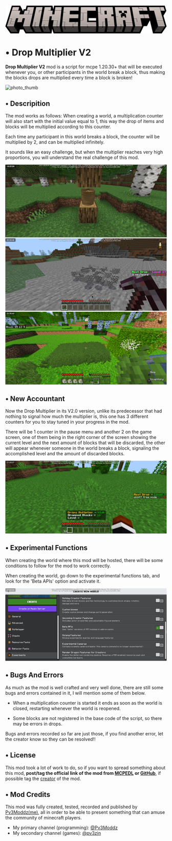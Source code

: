 ![Title](Images/title.png)

# • Drop Multiplier V2

**Drop Multiplier V2** mod is a script for mcpe 1.20.30+ that will be executed whenever you, or other participants in the world break a block, thus making the blocks drops are multiplied every time a block is broken!

![photo_thumb](Images/photo_thumb.png)

## • Descripition

The mod works as follows: When creating a world, a multiplication counter will also start with the initial value equal to 1, this way the drop of items and blocks will be multiplied according to this counter.

Each time any participant in this world breaks a block, the counter will be multiplied by 2, and can be multiplied infinitely.

It sounds like an easy challenge, but when the multiplier reaches very high proportions, you will understand the real challenge of this mod.

![photo_1](Images/photo_1.jpg)
![photo_2](Images/photo_2.jpg)
![photo_3](Images/photo_3.jpg)

## • New Accountant

Now the Drop Multiplier in its V2.0 version, unlike its predecessor that had nothing to signal how much the multiplier is, this one has 3 different counters for you to stay tuned in your progress in the mod.

There will be 1 counter in the pause menu and another 2 on the game screen, one of them being in the right corner of the screen showing the current level and the next amount of blocks that will be discarded, the other will appear whenever someone in the world breaks a block, signaling the accomplished level and the amount of discarded blocks.

![photo_4](Images/photo_4.jpg)

## • Experimental Functions

When creating the world where this mod will be hosted, there will be some conditions to follow for the mod to work correctly.

When creating the world, go down to the experimental functions tab, and look for the 'Beta APIs' option and activate it.

![photo_5](Images/photo_5.jpg)

## • Bugs And Errors

As much as the mod is well crafted and very well done, there are still some bugs and errors contained in it, I will mention some of them below.

- When a multiplication counter is started it ends as soon as the world is closed, restarting whenever the world is reopened.

- Some blocks are not registered in the base code of the script, so there may be errors in drops.

Bugs and errors recorded so far are just those, if you find another error, let the creator know so they can be resolved!!


## • License

This mod took a lot of work to do, so if you want to spread something about this mod, **post/tag the official link of the mod from [MCPEDL](https://mcpedl.com/Drops-Multiplier-V2.0/) or [GitHub](https://github.com/Pv3Moddz/drops_multiplier/)**, if possible tag the [creator](https://github.com/Pv3Moddz/drops_multiplier/#-mod-credits) of the mod.


## • Mod Credits

This mod was fully created, tested, recorded and published by [Pv3Moddz(me)](https://github.com/Pv3Moddz), all in order to be able to present something that can amuse the community of minecraft players.

- My primary channel (programming): [@Pv3Moddz](https://youtube.com/@Pv3Moddz)
- My secondary channel (games): [@pv3zin](https://youtube.com/@pv3zin)
